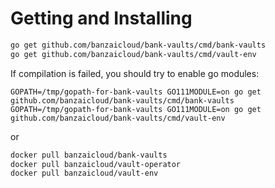 # Getting and Installing

```bash
go get github.com/banzaicloud/bank-vaults/cmd/bank-vaults
go get github.com/banzaicloud/bank-vaults/cmd/vault-env
```

If compilation is failed, you should try to enable go modules:
```shell
GOPATH=/tmp/gopath-for-bank-vaults GO111MODULE=on go get github.com/banzaicloud/bank-vaults/cmd/bank-vaults
GOPATH=/tmp/gopath-for-bank-vaults GO111MODULE=on go get github.com/banzaicloud/bank-vaults/cmd/vault-env
```

or

```bash
docker pull banzaicloud/bank-vaults
docker pull banzaicloud/vault-operator
docker pull banzaicloud/vault-env
```
